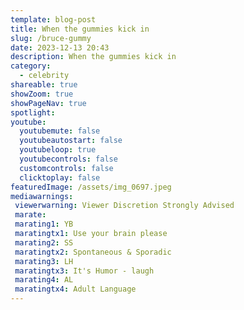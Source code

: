 ```yaml
---
template: blog-post
title: When the gummies kick in
slug: /bruce-gummy
date: 2023-12-13 20:43
description: When the gummies kick in
category:
  - celebrity
shareable: true
showZoom: true
showPageNav: true
spotlight:
youtube:
  youtubemute: false
  youtubeautostart: false
  youtubeloop: true
  youtubecontrols: false
  customcontrols: false
  clicktoplay: false
featuredImage: /assets/img_0697.jpeg
mediawarnings:
 viewerwarning: Viewer Discretion Strongly Advised
 marate: 
 marating1: YB
 maratingtx1: Use your brain please
 marating2: SS
 maratingtx2: Spontaneous & Sporadic
 marating3: LH
 maratingtx3: It's Humor - laugh
 marating4: AL
 maratingtx4: Adult Language
---
```


